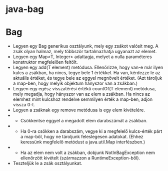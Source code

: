 # java-bag
# Bag
- Legyen egy Bag<T> generikus osztályunk, mely egy zsákot valósít meg. A zsák olyan halmaz, mely többször tartalmazhatja ugyanazt az elemet.
- Legyen egy Map<T, Integer> adattagja, melyet a nulla paraméteres konstruktor megfelelően feltölt.
- Legyen egy add(T element) metódusa. Ellenőrizze, hogy van-e már ilyen kulcs a zsákban, ha nincs, tegye bele 1 értékkel. Ha van, kérdezze le az aktuális értéket, és tegye bele az eggyel megnövelt értéket. (Azt tároljuk a  map-ben, hogy melyik objektum hányszor van a zsákban.)
- Legyen egy egész visszatérési értékű countOf(T element) metódusa, mely megadja, hogy hányszor van az elem a zsákban. Ha nincs az elemhez mint kulcshoz rendelve semmilyen érték a map-ben, adjon vissza 0-t.
- Legyen a zsáknak egy remove metódusa is egy elem kivételére.
- - Csökkentse eggyel a megadott elem darabszámát a zsákban.
- - Ha 0-ra csökken a darabszám, vegye ki a megfelelő kulcs-érték párt a map-ből, hogy ne tároljunk feleslegesen adatokat. (Ehhez keressünk megfelelő metódust a java.util.Map interfészben.)
- - Ha az elem nem volt a zsákban, dobjunk NotInBagException nem ellenőrzött kivételt (származzon a RuntimeException-ből).
- Teszteljük le a zsák osztályunkat.
